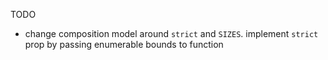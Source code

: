 TODO
* change composition model around `strict` and `SIZES`. implement `strict` prop by passing enumerable bounds to function